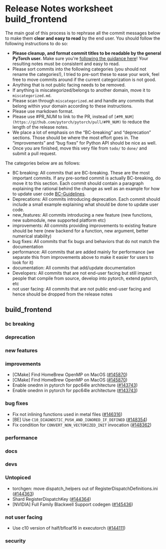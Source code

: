 
# Release Notes worksheet build_frontend

The main goal of this process is to rephrase all the commit messages below to make them **clear and easy to read** by the end user. You should follow the following instructions to do so:

* **Please cleanup, and format commit titles to be readable by the general PyTorch user.** Make sure you're [following the guidance here](https://docs.google.com/document/d/14OmgGBr1w6gl1VO47GGGdwrIaUNr92DFhQbY_NEk8mQ/edit)! Your resulting notes must be consistent and easy to read.
* Please sort commits into the following categories (you should not rename the categories!), I tried to pre-sort these to ease your work, feel free to move commits around if the current categorization is not good.
* Anything that is not public facing needs to be removed.
* If anything is miscategorized/belongs to another domain, move it to `miscategorized.md`.
* Please scan through `miscategorized.md` and handle any commits that belong within your domain according to these instructions.
* Please use markdown format.
* Please use #PR_NUM to link to the PR, instead of `[#PR_NUM](https://github.com/pytorch/pytorch/pull/#PR_NUM)` to reduce the length of the release notes.
* We place a lot of emphasis on the “BC-breaking” and “deprecation” sections. Those should be where the most effort goes in. The “improvements” and “bug fixes” for Python API should be nice as well.
* Once you are finished, move this very file from `todo/` to `done/` and submit a pull request.

The categories below are as follows:

* BC breaking: All commits that are BC-breaking. These are the most important commits. If any pre-sorted commit is actually BC-breaking, do move it to this section. Each commit should contain a paragraph explaining the rational behind the change as well as an example for how to update user code [BC-Guidelines](https://docs.google.com/document/d/14OmgGBr1w6gl1VO47GGGdwrIaUNr92DFhQbY_NEk8mQ/edit#heading=h.a9htwgvvec1m).
* Deprecations: All commits introducing deprecation. Each commit should include a small example explaining what should be done to update user code.
* new_features: All commits introducing a new feature (new functions, new submodule, new supported platform etc)
* improvements: All commits providing improvements to existing feature should be here (new backend for a function, new argument, better numerical stability)
* bug fixes: All commits that fix bugs and behaviors that do not match the documentation
* performance: All commits that are added mainly for performance (we separate this from improvements above to make it easier for users to look for it)
* documentation: All commits that add/update documentation
* Developers: All commits that are not end-user facing but still impact people that compile from source, develop into pytorch, extend pytorch, etc
* not user facing: All commits that are not public end-user facing and hence should be dropped from the release notes

## build_frontend
### bc breaking
### deprecation
### new features
### improvements
- [CMake] Find HomeBrew OpenMP on MacOS ([#145870](https://github.com/pytorch/pytorch/pull/145870))
- [CMake] Find HomeBrew OpenMP on MacOS ([#145870](https://github.com/pytorch/pytorch/pull/145870))
- Enable onednn in pytorch for ppc64le architecture ([#143743](https://github.com/pytorch/pytorch/pull/143743))
- Enable onednn in pytorch for ppc64le architecture ([#143743](https://github.com/pytorch/pytorch/pull/143743))
### bug fixes
- Fix not inlining functions used in metal files ([#146316](https://github.com/pytorch/pytorch/pull/146316))
- [BE] Use `C10_DIAGNOSTIC_PUSH_AND_IGNORED_IF_DEFINED` ([#148354](https://github.com/pytorch/pytorch/pull/148354))
- Fix condition for `CONVERT_NON_VECTORIZED_INIT` invocation ([#148362](https://github.com/pytorch/pytorch/pull/148362))
### performance
### docs
### devs
### Untopiced
- torchgen: move dispatch_helpers out of RegisterDispatchDefinitions.ini ([#144363](https://github.com/pytorch/pytorch/pull/144363))
- Shard RegisterDispatchKey ([#144364](https://github.com/pytorch/pytorch/pull/144364))
- [NVIDIA] Full Family Blackwell Support codegen ([#145436](https://github.com/pytorch/pytorch/pull/145436))
### not user facing
- Use c10 version of half/bfloat16 in executorch ([#144111](https://github.com/pytorch/pytorch/pull/144111))
### security
